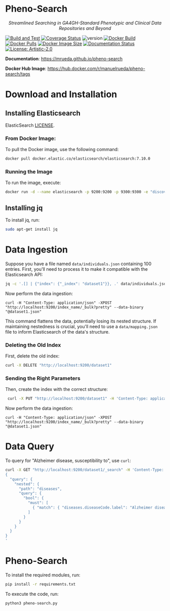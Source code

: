 # Pheno-Search
<p align="center">
    <em>Streamlined Searching in GA4GH-Standard Phenotypic and Clinical Data Repositories and Beyond</em>
</p>

[![Build and Test](https://github.com/mrueda/pheno-search/actions/workflows/build-and-test.yml/badge.svg)](https://github.com/mrueda/pheno-search/actions/workflows/build-and-test.yml)
[![Coverage Status](https://coveralls.io/repos/github/CNAG-Biomedical-Informatics/pheno-search/badge.svg?branch=main)](https://coveralls.io/github/CNAG-Biomedical-Informatics/pheno-search?branch=main)
![version](https://img.shields.io/badge/version-0.04_beta-orange)
[![Docker Build](https://github.com/mrueda/pheno-search/actions/workflows/docker-build.yml/badge.svg)](https://github.com/mrueda/pheno-search/actions/workflows/docker-build.yml)
[![Docker Pulls](https://badgen.net/docker/pulls/manuelrueda/pheno-search?icon=docker&label=pulls)](https://hub.docker.com/r/manuelrueda/pheno-search/)
[![Docker Image Size](https://badgen.net/docker/size/manuelrueda/pheno-search?icon=docker&label=image%20size)](https://hub.docker.com/r/manuelrueda/pheno-search/)
[![Documentation Status](https://github.com/mrueda/pheno-search/actions/workflows/documentation.yml/badge.svg)](https://github.com/mrueda/pheno-search/actions/workflows/documentation.yml)
[![License: Artistic-2.0](https://img.shields.io/badge/License-Artistic%202.0-0298c3.svg)](https://opensource.org/licenses/Artistic-2.0)

**Documentation**: <a href="https://mrueda.github.io/pheno-search" target="_blank">https://mrueda.github.io/pheno-search</a>

**Docker Hub Image**: <a href="https://hub.docker.com/r/manuelrueda/pheno-search/tags" target="_blank">https://hub.docker.com/r/manuelrueda/pheno-search/tags</a>


# Download and Installation

## Installing Elasticsearch

ElasticSearch [LICENSE](https://www.elastic.co/pricing/faq/licensing). 

### From Docker Image:

To pull the Docker image, use the following command:

```bash
docker pull docker.elastic.co/elasticsearch/elasticsearch:7.10.0
```

### Running the Image

To run the image, execute:

```bash 
docker run -d --name elasticsearch -p 9200:9200 -p 9300:9300 -e "discovery.type=single-node" docker.elastic.co/elasticsearch/elasticsearch:7.10.0
```

## Installing jq

To install jq, run:

```bash
sudo apt-get install jq
```

# Data Ingestion

Suppose you have a file named `data/individuals.json` containing 100 entries. First, you'll need to process it to make it compatible with the Elasticsearch API:

```bash
jq -c '.[] | {"index": {"_index": "dataset1"}}, .' data/individuals.json > dataset1.json
```

Now perform the data ingestion:

```
curl -H "Content-Type: application/json" -XPOST "http://localhost:9200/index_name/_bulk?pretty" --data-binary "@dataset1.json"
```

This command flattens the data, potentially losing its nested structure. If maintaining nestedness is crucial, you'll need to use a `data/mapping.json` file to inform Elasticsearch of the data's structure.

### Deleting the Old Index

First, delete the old index:

```bash
curl -X DELETE "http://localhost:9200/dataset1"
```
### Sending the Right Parameters

Then, create the index with the correct structure:

```bash
 curl -X PUT "http://localhost:9200/dataset1" -H 'Content-Type: application/json' -d'@data/mapping.json'
```

Now perform the data ingestion:

```
curl -H "Content-Type: application/json" -XPOST "http://localhost:9200/index_name/_bulk?pretty" --data-binary "@dataset1.json"
```


# Data Query

To query for "Alzheimer disease, susceptibility to", use `curl`:

```bash
curl -X GET "http://localhost:9200/dataset1/_search" -H 'Content-Type: application/json' -d'
{
  "query": {
    "nested": {
      "path": "diseases",
      "query": {
        "bool": {
          "must": [
            { "match": { "diseases.diseaseCode.label": "Alzheimer disease, susceptibility to" }}
          ]
        }
      }
    }
  }
}
'
```

# Pheno-Search

To install the required modules, run:

```bash
pip install -r requirements.txt
```

To execute the code, run:

```bash
python3 pheno-search.py
```

